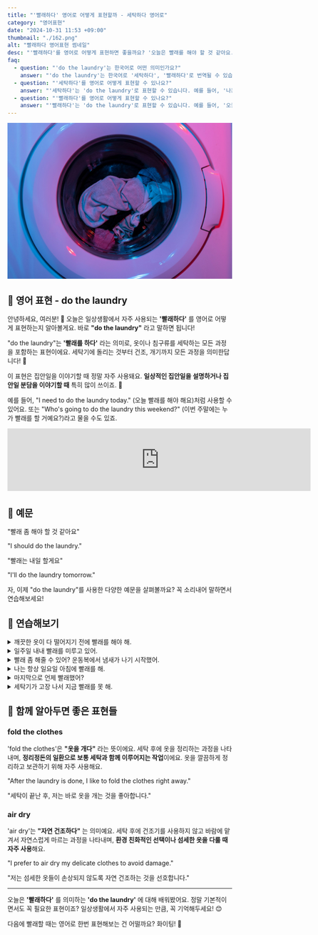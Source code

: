 ```yaml
---
title: "'빨래하다' 영어로 어떻게 표현할까 - 세탁하다 영어로"
category: "영어표현"
date: "2024-10-31 11:53 +09:00"
thumbnail: "./162.png"
alt: "빨래하다 영어표현 썸네일"
desc: "'빨래하다'를 영어로 어떻게 표현하면 좋을까요? '오늘은 빨래를 해야 할 것 같아요.', '빨래는 내일 할게요' 등을 영어로 표현하는 법을 배워봅시다. 다양한 예문을 통해서 연습하고 본인의 표현으로 만들어 보세요."
faq:
  - question: "'do the laundry'는 한국어로 어떤 의미인가요?"
    answer: "'do the laundry'는 한국어로 '세탁하다', '빨래하다'로 번역될 수 있습니다. 일반적으로 옷이나 섬유 제품을 세탁하는 행위를 뜻합니다."
  - question: "'세탁하다'를 영어로 어떻게 표현할 수 있나요?"
    answer: "'세탁하다'는 'do the laundry'로 표현할 수 있습니다. 예를 들어, '나는 매주 토요일에 세탁해'는 'I do the laundry every Saturday'로 말할 수 있습니다."
  - question: "'빨래하다'를 영어로 어떻게 표현할 수 있나요?"
    answer: "'빨래하다'는 'do the laundry'로 표현할 수 있습니다. 예를 들어, '오늘은 빨래하는 날이야'는 'Today is the day to do the laundry'로 말할 수 있습니다."
---
```


![빨래가 들어있는 세탁기](./162-1.jpg)

## 🌟 영어 표현 - do the laundry

안녕하세요, 여러분! 👋 오늘은 일상생활에서 자주 사용되는 **'빨래하다'** 를 영어로 어떻게 표현하는지 알아볼게요. 바로 **"do the laundry"** 라고 말하면 됩니다!

"do the laundry"는 **'빨래를 하다'** 라는 의미로, 옷이나 침구류를 세탁하는 모든 과정을 포함하는 표현이에요. 세탁기에 돌리는 것부터 건조, 개기까지 모든 과정을 의미한답니다! 🧺

이 표현은 집안일을 이야기할 때 정말 자주 사용돼요. **일상적인 집안일을 설명하거나 집안일 분담을 이야기할 때** 특히 많이 쓰이죠. 👕

예를 들어, "I need to do the laundry today." (오늘 빨래를 해야 해요)처럼 사용할 수 있어요. 또는 "Who's going to do the laundry this weekend?" (이번 주말에는 누가 빨래를 할 거예요?)라고 물을 수도 있죠.

<iframe src="https://ads-partners.coupang.com/widgets.html?id=819055&template=carousel&trackingCode=AF7855282&subId=&width=680&height=140&tsource=" width="680" height="140" frameborder="0" scrolling="no" referrerpolicy="unsafe-url" browsingtopics></iframe>

## 📖 예문

"빨래 좀 해야 할 것 같아요"

"I should do the laundry."

"빨래는 내일 할게요"

"I'll do the laundry tomorrow."

자, 이제 "do the laundry"를 사용한 다양한 예문을 살펴볼까요? 꼭 소리내어 말하면서 연습해보세요!

## 💬 연습해보기

<details>
<summary>깨끗한 옷이 다 떨어지기 전에 빨래를 해야 해.</summary>
<span>I need to do the laundry before we run out of clean clothes.</span>
</details>

<details>
<summary>일주일 내내 빨래를 미루고 있어.</summary>
<span>I've been putting off doing the laundry all week.</span>
</details>

<details>
<summary>빨래 좀 해줄 수 있어? 운동복에서 냄새가 나기 시작했어.</summary>
<span>Could you please do the laundry? These gym clothes are starting to smell.</span>
</details>

<details>
<summary>나는 항상 일요일 아침에 빨래를 해.</summary>
<span>I always do the laundry on Sunday mornings.</span>
</details>

<details>
<summary>마지막으로 언제 빨래했어?</summary>
<span>When was the last time you did the laundry?</span>
</details>

<details>
<summary>세탁기가 고장 나서 지금 빨래를 못 해.</summary>
<span>The washing machine's broken, so I can't do the laundry right now.</span>
</details>

## 🤝 함께 알아두면 좋은 표현들

### fold the clothes

'fold the clothes'은 **"옷을 개다"** 라는 뜻이에요. 세탁 후에 옷을 정리하는 과정을 나타내며, **정리정돈의 일환으로 보통 세탁과 함께 이루어지는 작업**이에요. 옷을 깔끔하게 정리하고 보관하기 위해 자주 사용해요.

"After the laundry is done, I like to fold the clothes right away."

"세탁이 끝난 후, 저는 바로 옷을 개는 것을 좋아합니다."

### air dry

'air dry'는 **"자연 건조하다"** 는 의미예요. 세탁 후에 건조기를 사용하지 않고 바람에 맡겨서 자연스럽게 마르는 과정을 나타내며, **환경 친화적인 선택이나 섬세한 옷을 다룰 때 자주 사용**해요.

"I prefer to air dry my delicate clothes to avoid damage."

"저는 섬세한 옷들이 손상되지 않도록 자연 건조하는 것을 선호합니다."

---

오늘은 **'빨래하다'** 를 의미하는 **'do the laundry'** 에 대해 배워봤어요. 정말 기본적이면서도 꼭 필요한 표현이죠? 일상생활에서 자주 사용되는 만큼, 꼭 기억해두세요! 😊

다음에 빨래할 때는 영어로 한번 표현해보는 건 어떨까요? 화이팅! 💪
